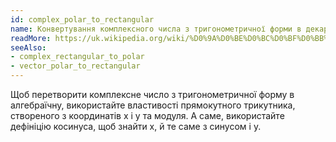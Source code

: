 ```yaml
---
id: complex_polar_to_rectangular
name: Конвертування комплексного числа з тригонометричної форми в декартову
readMore: https://uk.wikipedia.org/wiki/%D0%9A%D0%BE%D0%BC%D0%BF%D0%BB%D0%B5%D0%BA%D1%81%D0%BD%D0%B5_%D1%87%D0%B8%D1%81%D0%BB%D0%BE#%D0%97%D0%BC%D1%96%D1%81%D1%82_%D0%BA%D0%BE%D0%BC%D0%BF%D0%BB%D0%B5%D0%BA%D1%81%D0%BD%D0%B8%D1%85_%D1%87%D0%B8%D1%81%D0%B5%D0%BB
seeAlso: 
- complex_rectangular_to_polar
- vector_polar_to_rectangular
---
```


Щоб перетворити комплексне число з тригонометричної форму в алгебраїчну, використайте властивості прямокутного трикутника, створеного з координатів x і y та модуля. А саме, використайте дефініцію косинуса, щоб знайти x, й те саме з синусом і y.

